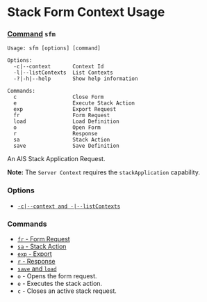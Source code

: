 # Stack Form Context Usage
### [Command](./cmds.md) `sfm`
```
Usage: sfm [options] [command]

Options:
  -c|--context       Context Id
  -l|--listContexts  List Contexts
  -?|-h|--help       Show help information

Commands:
  c                  Close Form
  e                  Execute Stack Action
  exp                Export Request
  fr                 Form Request
  load               Load Definition
  o                  Open Form
  r                  Response
  sa                 Stack Action
  save               Save Definition
```
An AIS Stack Application Request.

**Note:** The `Server Context` requires the `stackApplication` capability.

### Options
- [`-c|--context and -|--listContexts`](./opt-context-and-list.md)
### Commands
- [`fr` - Form Request](./cmd-fm-d.md)
- [`sa` - Stack Action](./cmd-sa.md)
- [`exp` - Export](./cmd-exp.md)
- [`r` - Response](./cmd-r.md)
- [`save` and `load`](./cmd-save-and-load.md)
- `o` - Opens the form request.
- `e` - Executes the stack action.
- `c` - Closes an active stack request.
